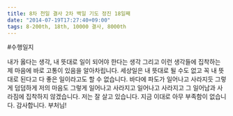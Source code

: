 ```yaml
---
title: 8차 천일 결사 2차 백일 기도 정진 18일째
date: "2014-07-19T17:27:40+09:00"
tags: 8-200th, 18th, 10000 결사, 8000th
---
```


#수행일지

내가 옳다는 생각, 내 뜻대로 일이 되어야 한다는 생각 그리고 이런 생각들에 집착하는 제 마음에 바로 고통이 있음을 알아차립니다. 세상일은 내 뜻대로 될 수도 없고 꼭 내 뜻대로 된다고 다 좋은 일이라고도 할 수 없습니다. 바다에 파도가 일어나고 사라지듯 그렇게 덤덤하게 저의 마음도 그렇게 일어나고 사라지고 일어나고 사라지고 그 일어남과 사라짐에 집착하지 않겠습니다. 저는 잘 살고 있습니다. 지금 이대로 아무 부족함이 없습니다. 감사합니다. 부처님!
